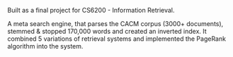 Built as a final project for CS6200 - Information Retrieval.


A meta search engine, that parses the CACM corpus (3000+ documents), stemmed & stopped 170,000 words and created an inverted index. It combined 5 variations of retrieval systems and implemented the PageRank algorithm into the system.